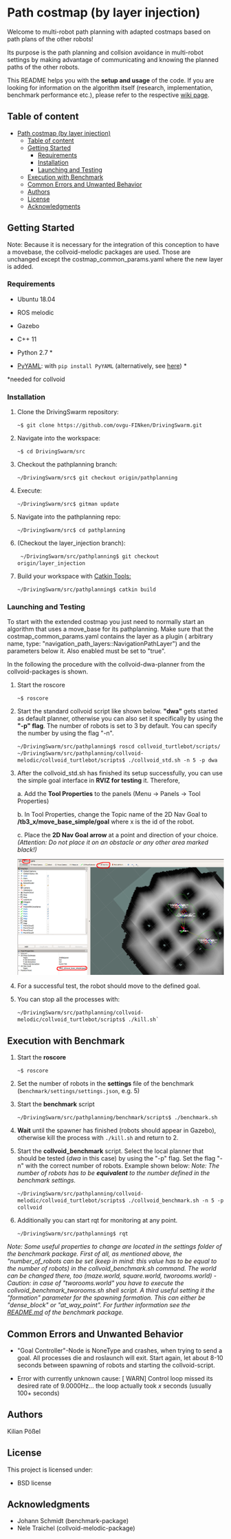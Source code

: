 # Path costmap (by layer injection)
Welcome to multi-robot path planning with adapted costmaps based on path plans of the other robots! 

Its purpose is the path planning and collsion avoidance in multi-robot settings by making advantage of communicating and knowing the planned paths of the other robots.

This README helps you with the **setup and usage** of the code. If you are looking for information on the algorithm itself (research, implementation, benchmark performance etc.), please refer to the respective [wiki page](https://github.com/ovgu-FINken/multi_robot_path_planning/wiki/Implemented-Algorithms:-Collvoid).

## Table of content
- [Path costmap (by layer injection)](#path-costmap-by-layer-injection)
  - [Table of content](#table-of-content)
  - [Getting Started](#getting-started)
    - [Requirements](#requirements)
    - [Installation](#installation)
    - [Launching and Testing](#launching-and-testing)
  - [Execution with Benchmark](#execution-with-benchmark)
  - [Common Errors and Unwanted Behavior](#common-errors-and-unwanted-behavior)
  - [Authors](#authors)
  - [License](#license)
  - [Acknowledgments](#acknowledgments)
  
## Getting Started  

Note: Because it is necessary for the integration of this conception to have a movebase, the collvoid-melodic packages are used. Those are unchanged except the costmap_common_params.yaml where the new layer is added.

### Requirements
- Ubuntu 18.04
- ROS melodic
- Gazebo
- C++ 11

- Python 2.7 *
- [PyYAML](https://pypi.org/project/PyYAML/): with `pip install PyYAML` (alternatively, see [here](https://pyyaml.org/wiki/PyYAML)) *

&ast;needed for collvoid

### Installation

 1. Clone the DrivingSwarm repository: 
      ```
      ~$ git clone https://github.com/ovgu-FINken/DrivingSwarm.git
      ```

  2. Navigate into the workspace: 
      ```
      ~$ cd DrivingSwarm/src
      ```

  3. Checkout the pathplanning branch:
      ```
      ~/DrivingSwarm/src$ git checkout origin/pathplanning 
      ```

  4. Execute:
      ```
      ~/DrivingSwarm/src$ gitman update
      ```

  5. Navigate into the pathplanning repo: 
      ```
      ~/DrivingSwarm/src$ cd pathplanning
      ```

  6. (Checkout the layer_injection branch): 
      ```
       ~/DrivingSwarm/src/pathplanning$ git checkout origin/layer_injection
      ```

  7. Build your workspace with [Catkin Tools: ](https://catkin-tools.readthedocs.io/en/latest/verbs/catkin_build.html)
      ```
      ~/DrivingSwarm/src/pathplanning$ catkin build
      ```

### Launching and Testing

To start with the extended costmap you just need to normally start an algorithm that uses a move_base for its pathplanning. Make sure that the costmap_common_params.yaml contains the layer as a plugin ( arbitrary name, type: "navigation_path_layers::NavigationPathLayer") and the parameters below it. Also enabled must be set to "true". 

In the following the procedure with the collvoid-dwa-planner from the collvoid-packages is shown.

1. Start the roscore
   ```
   ~$ roscore
   ```

2. Start the standard collvoid script like shown below. **"dwa"** gets started as default planner, otherwise you can also set it specifically by using the **"-p" flag**. The number of robots is set to 3 by default. You can specify the number by using the flag "-n".

    ```
    ~/DrivingSwarm/src/pathplanning$ roscd collvoid_turtlebot/scripts/
    ~/DrivingSwarm/src/pathplanning/collvoid-melodic/collvoid_turtlebot/scripts$ ./collvoid_std.sh -n 5 -p dwa
    ```

3. After the collvoid_std.sh has finished its setup successfully, you can use the simple goal interface in **RVIZ for testing** it.
   Therefore,

   a. Add the **Tool Properties** to the panels (Menu -> Panels -> Tool Properties)

   b. In Tool Properties, change the Topic name of the 2D Nav Goal to **/tb3_x/move_base_simple/goal**
   where x is the id of the robot.

   c. Place the **2D Nav Goal arrow** at a point and direction of your choice.
   *(Attention: Do not place it on an obstacle or any other area marked black!)*

    ![Image](/collvoid-melodic/res/ScreenshotRVIZ_edited.png)

4.  For a successful test, the robot should move to the defined goal.

5.  You can stop all the processes with:
    ```
    ~/DrivingSwarm/src/pathplanning/collvoid-melodic/collvoid_turtlebot/scripts$ ./kill.sh`
    ```

## Execution with Benchmark

1. Start the **roscore**
   ```
   ~$ roscore
   ```

2. Set the number of robots in the **settings** file of the benchmark (`benchmark/settings/settings.json`, e.g. 5)

3. Start the **benchmark** script
    ```
    ~/DrivingSwarm/src/pathplanning/benchmark/scripts$ ./benchmark.sh
    ```

4. **Wait** until the spawner has finished (robots should appear in Gazebo), otherwise kill the process with `./kill.sh` and return to 2.

5. Start the **collvoid_benchmark** script. Select the local planner that should be tested (*dwa* in this case) by using the "-p" flag. 
   Set the flag "-n" with the correct number of robots. Example shown below:
    *Note: The number of robots has to be **equivalent** to the number defined in the benchmark settings.* 
    
    ```
    ~/DrivingSwarm/src/pathplanning/collvoid-melodic/collvoid_turtlebot/scripts$ ./collvoid_benchmark.sh -n 5 -p collvoid
    ```
    
6. Additionally you can start rqt for monitoring at any point.
      ```
      ~/DrivingSwarm/src/pathplanning$ rqt
      ```
      
*Note: Some useful properties to change are located in the settings folder of the benchmark package. First of all, as mentioned above, the "number_of_robots can be set (keep in mind: this value has to be equal to the number of robots) in the collvoid_benchmark.sh command. The world can be changed there, too (maze.world, square.world, tworooms.world) - Caution: in case of "tworooms.world" you have to execute the collvoid_benchmark_tworooms.sh shell script. A third useful setting it the "formation" parameter for the spawning formation. This can either be "dense_block" or "at_way_point". For further information see the [README.md](https://github.com/ovgu-FINken/multi_robot_path_planning/blob/layer_injection/benchmark/README.md) of the benchmark package.*

## Common Errors and Unwanted Behavior

- "Goal Controller"-Node is NoneType and crashes, when trying to send a goal. All processes die and roslaunch will exit. Start again, let about 8-10 seconds between spawning of robots and starting the collvoid-script.
  
- Error with currently unknown cause:  [ WARN] Control loop missed its desired rate of 9.0000Hz... the loop actually took *x* seconds (usually 100+ seconds)
  
## Authors
Kilian Pößel


## License
This project is licensed under:
- BSD license 

## Acknowledgments
- Johann Schmidt (benchmark-package)
- Nele Traichel (collvoid-melodic-package)
